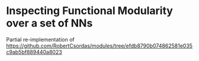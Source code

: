# Inspecting Functional Modularity over a set of NNs
Partial re-implementation of https://github.com/RobertCsordas/modules/tree/efdb8790b074862581e035c9ab5bf889440a8023
